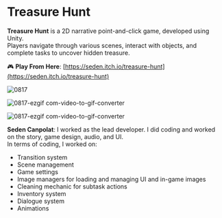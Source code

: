 # Treasure Hunt

**Treasure Hunt** is a 2D narrative point-and-click game, developed using Unity.  
Players navigate through various scenes, interact with objects, and complete tasks to uncover hidden treasure.

🎮 **Play From Here**: [https://seden.itch.io/treasure-hunt](https://seden.itch.io/treasure-hunt)

![0817](https://github.com/user-attachments/assets/cad15fa6-25e4-4116-a373-8dc9011269d5)

![0817-ezgif com-video-to-gif-converter](https://github.com/user-attachments/assets/d7450ab8-da3a-4873-8e39-3ab552efd430)

![0817-ezgif com-video-to-gif-converter](https://github.com/user-attachments/assets/02dcc6ab-5fc4-4192-9a29-c67d2b53c3f3)



**Seden Canpolat**: I worked as the lead developer. I did coding and worked on the story, game design, audio, and UI.  
 In terms of coding, I worked on:
- Transition system  
- Scene management  
- Game settings  
- Image managers for loading and managing UI and in-game images  
- Cleaning mechanic for subtask actions  
- Inventory system  
- Dialogue system  
- Animations

 

